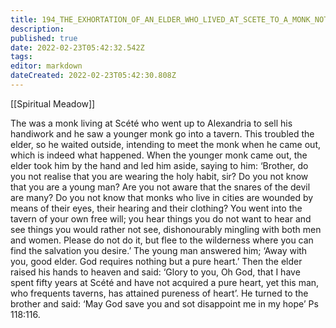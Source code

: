 ```yaml
---
title: 194_THE_EXHORTATION_OF_AN_ELDER_WHO_LIVED_AT_SCETE_TO_A_MONK_NOT_TO_ENTER_TAVERNS
description: 
published: true
date: 2022-02-23T05:42:32.542Z
tags: 
editor: markdown
dateCreated: 2022-02-23T05:42:30.808Z
---
```


[[Spiritual Meadow]]
 
The was a monk living at Scété who went up to Alexandria to sell his handiwork and he saw a younger monk go into a tavern. This troubled the elder, so he waited outside, intending to meet the monk when he came out, which is indeed what happened. When the younger monk came out, the elder took him by the hand and led him aside, saying to him: ‘Brother, do you not realise that you are wearing the holy habit, sir? Do you not know that you are a young man? Are you not aware that the snares of the devil are many? Do you not know that monks who live in cities are wounded by means of their eyes, their hearing and their clothing? You went into the tavern of your own free will; you hear things you do not want to hear and see things you would rather not see, dishonourably mingling with both men and women. Please do not do it, but flee to the wilderness where you can find the salvation you desire.’ The young man answered him; ‘Away with you, good elder. God requires nothing but a pure heart.’ Then the elder raised his hands to heaven and said: ‘Glory to you, Oh God, that I have spent fifty years at Scété and have not acquired a pure heart, yet this man, who frequents taverns, has attained pureness of heart’. He turned to the brother and said: ‘May God save you and sot disappoint me in my hope’ Ps 118:116.
